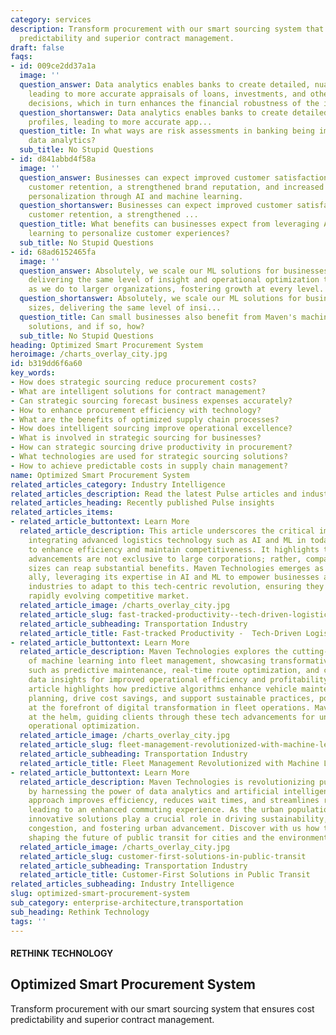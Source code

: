 ```yaml
---
category: services
description: Transform procurement with our smart sourcing system that ensures cost
  predictability and superior contract management.
draft: false
faqs:
- id: 009ce2dd37a1a
  image: ''
  question_answer: Data analytics enables banks to create detailed, nuanced risk profiles,
    leading to more accurate appraisals of loans, investments, and other financial
    decisions, which in turn enhances the financial robustness of the institutions.
  question_shortanswer: Data analytics enables banks to create detailed, nuanced risk
    profiles, leading to more accurate app...
  question_title: In what ways are risk assessments in banking being improved through
    data analytics?
  sub_title: No Stupid Questions
- id: d841abbd4f58a
  image: ''
  question_answer: Businesses can expect improved customer satisfaction, heightened
    customer retention, a strengthened brand reputation, and increased profits from
    personalization through AI and machine learning.
  question_shortanswer: Businesses can expect improved customer satisfaction, heightened
    customer retention, a strengthened ...
  question_title: What benefits can businesses expect from leveraging AI and machine
    learning to personalize customer experiences?
  sub_title: No Stupid Questions
- id: 68ad6152465fa
  image: ''
  question_answer: Absolutely, we scale our ML solutions for businesses of all sizes,
    delivering the same level of insight and operational optimization to smaller enterprises
    as we do to larger organizations, fostering growth at every level.
  question_shortanswer: Absolutely, we scale our ML solutions for businesses of all
    sizes, delivering the same level of insi...
  question_title: Can small businesses also benefit from Maven's machine learning
    solutions, and if so, how?
  sub_title: No Stupid Questions
heading: Optimized Smart Procurement System
heroimage: /charts_overlay_city.jpg
id: b319dd6f6a60
key_words:
- How does strategic sourcing reduce procurement costs?
- What are intelligent solutions for contract management?
- Can strategic sourcing forecast business expenses accurately?
- How to enhance procurement efficiency with technology?
- What are the benefits of optimized supply chain processes?
- How does intelligent sourcing improve operational excellence?
- What is involved in strategic sourcing for businesses?
- How can strategic sourcing drive productivity in procurement?
- What technologies are used for strategic sourcing solutions?
- How to achieve predictable costs in supply chain management?
name: Optimized Smart Procurement System
related_articles_category: Industry Intelligence
related_articles_description: Read the latest Pulse articles and industry insights.
related_articles_heading: Recently published Pulse insights
related_articles_items:
- related_article_buttontext: Learn More
  related_article_description: This article underscores the critical importance of
    integrating advanced logistics technology such as AI and ML in today's businesses
    to enhance efficiency and maintain competitiveness. It highlights that these technological
    advancements are not exclusive to large corporations; rather, companies of all
    sizes can reap substantial benefits. Maven Technologies emerges as the strategic
    ally, leveraging its expertise in AI and ML to empower businesses across various
    industries to adapt to this tech-centric revolution, ensuring they thrive in the
    rapidly evolving competitive market.
  related_article_image: /charts_overlay_city.jpg
  related_article_slug: fast-tracked-productivity--tech-driven-logistics-transformation
  related_article_subheading: Transportation Industry
  related_article_title: Fast-tracked Productivity -  Tech-Driven Logistics Transformation
- related_article_buttontext: Learn More
  related_article_description: Maven Technologies explores the cutting-edge integration
    of machine learning into fleet management, showcasing transformative benefits
    such as predictive maintenance, real-time route optimization, and comprehensive
    data insights for improved operational efficiency and profitability. This in-depth
    article highlights how predictive algorithms enhance vehicle maintenance and route
    planning, drive cost savings, and support sustainable practices, positioning businesses
    at the forefront of digital transformation in fleet operations. Maven remains
    at the helm, guiding clients through these tech advancements for unparalleled
    operational optimization.
  related_article_image: /charts_overlay_city.jpg
  related_article_slug: fleet-management-revolutionized-with-machine-learning
  related_article_subheading: Transportation Industry
  related_article_title: Fleet Management Revolutionized with Machine Learning
- related_article_buttontext: Learn More
  related_article_description: Maven Technologies is revolutionizing public transportation
    by harnessing the power of data analytics and artificial intelligence. Our forward-thinking
    approach improves efficiency, reduces wait times, and streamlines route planning,
    leading to an enhanced commuting experience. As the urban population grows, Maven's
    innovative solutions play a crucial role in driving sustainability, easing traffic
    congestion, and fostering urban advancement. Discover with us how technology is
    shaping the future of public transit for cities and the environment.
  related_article_image: /charts_overlay_city.jpg
  related_article_slug: customer-first-solutions-in-public-transit
  related_article_subheading: Transportation Industry
  related_article_title: Customer-First Solutions in Public Transit
related_articles_subheading: Industry Intelligence
slug: optimized-smart-procurement-system
sub_category: enterprise-architecture,transportation
sub_heading: Rethink Technology
tags: ''
---
```


#### RETHINK TECHNOLOGY
## Optimized Smart Procurement System
Transform procurement with our smart sourcing system that ensures cost predictability and superior contract management.